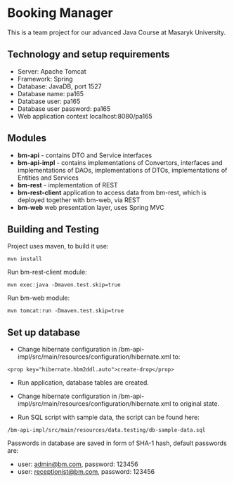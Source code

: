 # Booking Manager

This is a team project for our advanced Java Course at Masaryk University.

## Technology and setup requirements

* Server: Apache Tomcat
* Framework: Spring
* Database: JavaDB, port 1527
* Database name: pa165
* Database user: pa165
* Database user password: pa165
* Web application context localhost:8080/pa165

## Modules
* __bm-api__ - contains DTO and Service interfaces
* __bm-api-impl__ - contains implementations of Convertors, interfaces and implementations of DAOs, implementations of DTOs, implementations of Entities and Services
* __bm-rest__ - implementation of REST
* __bm-rest-client__ application to access data from bm-rest, which is deployed together with bm-web, via REST
* __bm-web__ web presentation layer, uses Spring MVC

## Building and Testing

Project uses maven, to build it use:

```
mvn install
```

Run bm-rest-client module:
```
mvn exec:java -Dmaven.test.skip=true
```

Run bm-web module:
```
mvn tomcat:run -Dmaven.test.skip=true
```

## Set up database

* Change hibernate configuration in /bm-api-impl/src/main/resources/configuration/hibernate.xml to:

```
<prop key="hibernate.hbm2ddl.auto">create-drop</prop>
```

* Run application, database tables are created.

* Change hibernate configuration in /bm-api-impl/src/main/resources/configuration/hibernate.xml to original state.

* Run SQL script with sample data, the script can be found here:

```
/bm-api-impl/src/main/resources/data.testing/db-sample-data.sql
```

Passwords in database are saved in form of SHA-1 hash, default passwords are:

* user: admin@bm.com, password: 123456
* user: receptionist@bm.com, password: 123456